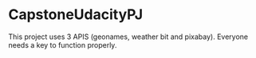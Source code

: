 # CapstoneUdacityPJ
This project uses 3 APIS (geonames, weather bit and pixabay). Everyone needs a key to function properly.
